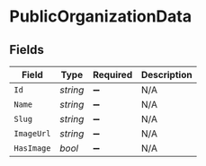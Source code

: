 # PublicOrganizationData


## Fields

| Field              | Type               | Required           | Description        |
| ------------------ | ------------------ | ------------------ | ------------------ |
| `Id`               | *string*           | :heavy_minus_sign: | N/A                |
| `Name`             | *string*           | :heavy_minus_sign: | N/A                |
| `Slug`             | *string*           | :heavy_minus_sign: | N/A                |
| `ImageUrl`         | *string*           | :heavy_minus_sign: | N/A                |
| `HasImage`         | *bool*             | :heavy_minus_sign: | N/A                |